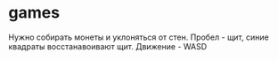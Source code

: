 # games
Нужно собирать монеты и уклоняться от стен.
Пробел - щит, синие квадраты восстанавоивают щит.
Движение - WASD

